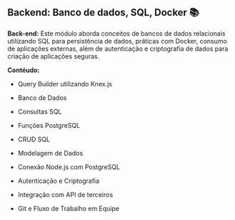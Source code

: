 ## **Backend: Banco de dados, SQL, Docker** 📚

**Back-end:** Este módulo aborda conceitos de bancos de dados relacionais utilizando SQL para persistência de dados, práticas com Docker, consumo de aplicações externas, além de autenticação e criptografia de dados para criação de aplicações seguras.

**Contéudo:**
  
 - Query Builder utilizando Knex.js

 - Banco de Dados

 - Consultas SQL

 - Funções PostgreSQL

 - CRUD SQL

 - Modelagem de Dados

 - Conexão Node.js com PostgreSQL

 - Autenticação e Criptografia

- Integração com API de terceiros

 - Git e Fluxo de Trabalho em Equipe
